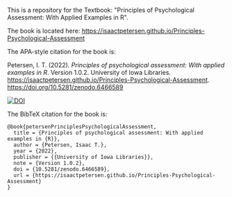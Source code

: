 This is a repository for the Textbook: "Principles of Psychological Assessment: With Applied Examples in R".

The book is located here: https://isaactpetersen.github.io/Principles-Psychological-Assessment

The APA-style citation for the book is:

Petersen, I. T. (2022). *Principles of psychological assessment: With applied examples in R*. Version 1.0.2. University of Iowa Libraries. https://isaactpetersen.github.io/Principles-Psychological-Assessment. https://doi.org/10.5281/zenodo.6466589

[![DOI](https://zenodo.org/badge/DOI/10.5281/zenodo.6466589.svg)](https://doi.org/10.5281/zenodo.6466589)

The BibTeX citation for the book is:

```
@book{petersenPrinciplesPsychologicalAssessment,
  title = {Principles of psychological assessment: With applied examples in {R}},
  author = {Petersen, Isaac T.},
  year = {2022},
  publisher = {{University of Iowa Libraries}},
  note = {Version 1.0.2},
  doi = {10.5281/zenodo.6466589},
  url = {https://isaactpetersen.github.io/Principles-Psychological-Assessment}
}
```